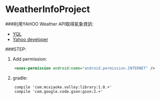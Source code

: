 WeatherInfoProject  
===================
###利用YAHOO Weather API取得氣象資訊:
* [YQL](https://developer.yahoo.com/weather/documentation.html) 
* [Yahoo developer](https://developer.yahoo.com/weather/)

###STEP:
1. Add permission:
```xml
    <uses-permission android:name="android.permission.INTERNET" />
```
2. gradle:
```
    compile 'com.mcxiaoke.volley:library:1.0.+'
    compile 'com.google.code.gson:gson:2.+'
```
